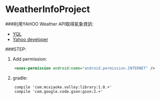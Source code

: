 WeatherInfoProject  
===================
###利用YAHOO Weather API取得氣象資訊:
* [YQL](https://developer.yahoo.com/weather/documentation.html) 
* [Yahoo developer](https://developer.yahoo.com/weather/)

###STEP:
1. Add permission:
```xml
    <uses-permission android:name="android.permission.INTERNET" />
```
2. gradle:
```
    compile 'com.mcxiaoke.volley:library:1.0.+'
    compile 'com.google.code.gson:gson:2.+'
```
